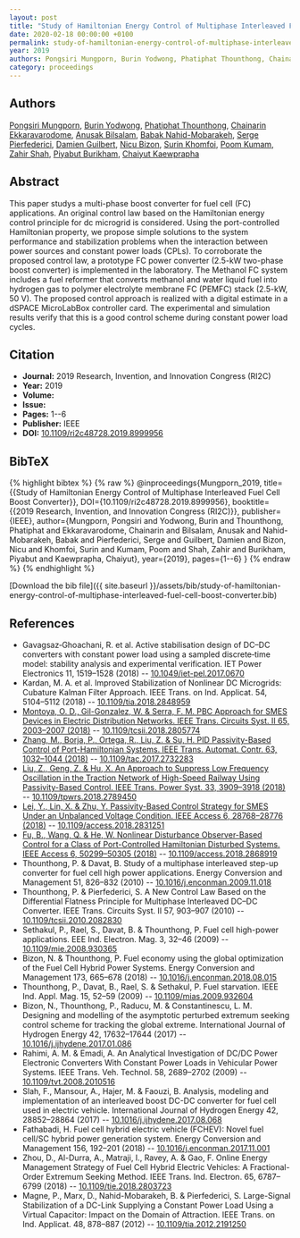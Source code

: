 ```yaml
---
layout: post
title: "Study of Hamiltonian Energy Control of Multiphase Interleaved Fuel Cell Boost Converter"
date: 2020-02-18 00:00:00 +0100
permalink: study-of-hamiltonian-energy-control-of-multiphase-interleaved-fuel-cell-boost-converter
year: 2019
authors: Pongsiri Mungporn, Burin Yodwong, Phatiphat Thounthong, Chainarin Ekkaravarodome, Anusak Bilsalam, Babak Nahid-Mobarakeh, Serge Pierfederici, Damien Guilbert, Nicu Bizon, Surin Khomfoi, Poom Kumam, Zahir Shah, Piyabut Burikham, Chaiyut Kaewprapha
category: proceedings
---
```

 
## Authors
[Pongsiri Mungporn](authors/pongsiri-mungporn), [Burin Yodwong](authors/burin-yodwong), [Phatiphat Thounthong](authors/phatiphat-thounthong), [Chainarin Ekkaravarodome](authors/chainarin-ekkaravarodome), [Anusak Bilsalam](authors/anusak-bilsalam), [Babak Nahid-Mobarakeh](authors/babak-nahid-mobarakeh), [Serge Pierfederici](authors/serge-pierfederici), [Damien Guilbert](authors/damien-guilbert), [Nicu Bizon](authors/nicu-bizon), [Surin Khomfoi](authors/surin-khomfoi), [Poom Kumam](authors/poom-kumam), [Zahir Shah](authors/zahir-shah), [Piyabut Burikham](authors/piyabut-burikham), [Chaiyut Kaewprapha](authors/chaiyut-kaewprapha)
 
## Abstract
This paper studys a multi-phase boost converter for fuel cell (FC) applications. An original control law based on the Hamiltonian energy control principle for dc microgrid is considered. Using the port-controlled Hamiltonian property, we propose simple solutions to the system performance and stabilization problems when the interaction between power sources and constant power loads (CPLs). To corroborate the proposed control law, a prototype FC power converter (2.5-kW two-phase boost converter) is implemented in the laboratory. The Methanol FC system includes a fuel reformer that converts methanol and water liquid fuel into hydrogen gas to polymer electrolyte membrane FC (PEMFC) stack (2.5-kW, 50 V). The proposed control approach is realized with a digital estimate in a dSPACE MicroLabBox controller card. The experimental and simulation results verify that this is a good control scheme during constant power load cycles.
 
## Citation
- **Journal:** 2019 Research, Invention, and Innovation Congress (RI2C)
- **Year:** 2019
- **Volume:** 
- **Issue:** 
- **Pages:** 1--6
- **Publisher:** IEEE
- **DOI:** [10.1109/ri2c48728.2019.8999956](https://doi.org/10.1109/ri2c48728.2019.8999956)
 
## BibTeX
{% highlight bibtex %}
{% raw %}
@inproceedings{Mungporn_2019,
  title={{Study of Hamiltonian Energy Control of Multiphase Interleaved Fuel Cell Boost Converter}},
  DOI={10.1109/ri2c48728.2019.8999956},
  booktitle={{2019 Research, Invention, and Innovation Congress (RI2C)}},
  publisher={IEEE},
  author={Mungporn, Pongsiri and Yodwong, Burin and Thounthong, Phatiphat and Ekkaravarodome, Chainarin and Bilsalam, Anusak and Nahid-Mobarakeh, Babak and Pierfederici, Serge and Guilbert, Damien and Bizon, Nicu and Khomfoi, Surin and Kumam, Poom and Shah, Zahir and Burikham, Piyabut and Kaewprapha, Chaiyut},
  year={2019},
  pages={1--6}
}
{% endraw %}
{% endhighlight %}
 
[Download the bib file]({{ site.baseurl }}/assets/bib/study-of-hamiltonian-energy-control-of-multiphase-interleaved-fuel-cell-boost-converter.bib)
 
## References
- Gavagsaz‐Ghoachani, R. et al. Active stabilisation design of DC–DC converters with constant power load using a sampled discrete‐time model: stability analysis and experimental verification. IET Power Electronics 11, 1519–1528 (2018) -- [10.1049/iet-pel.2017.0670](https://doi.org/10.1049/iet-pel.2017.0670)
- Kardan, M. A. et al. Improved Stabilization of Nonlinear DC Microgrids: Cubature Kalman Filter Approach. IEEE Trans. on Ind. Applicat. 54, 5104–5112 (2018) -- [10.1109/tia.2018.2848959](https://doi.org/10.1109/tia.2018.2848959)
- [Montoya, O. D., Gil-Gonzalez, W. & Serra, F. M. PBC Approach for SMES Devices in Electric Distribution Networks. IEEE Trans. Circuits Syst. II 65, 2003–2007 (2018)](pbc-approach-for-smes-devices-in-electric-distribution-networks) -- [10.1109/tcsii.2018.2805774](https://doi.org/10.1109/tcsii.2018.2805774)
- [Zhang, M., Borja, P., Ortega, R., Liu, Z. & Su, H. PID Passivity-Based Control of Port-Hamiltonian Systems. IEEE Trans. Automat. Contr. 63, 1032–1044 (2018)](pid-passivity-based-control-of-port-hamiltonian-systems) -- [10.1109/tac.2017.2732283](https://doi.org/10.1109/tac.2017.2732283)
- [Liu, Z., Geng, Z. & Hu, X. An Approach to Suppress Low Frequency Oscillation in the Traction Network of High-Speed Railway Using Passivity-Based Control. IEEE Trans. Power Syst. 33, 3909–3918 (2018)](an-approach-to-suppress-low-frequency-oscillation-in-the-traction-network-of-high-speed-railway-using-passivity-based-control) -- [10.1109/tpwrs.2018.2789450](https://doi.org/10.1109/tpwrs.2018.2789450)
- [Lei, Y., Lin, X. & Zhu, Y. Passivity-Based Control Strategy for SMES Under an Unbalanced Voltage Condition. IEEE Access 6, 28768–28776 (2018)](passivity-based-control-strategy-for-smes-under-an-unbalanced-voltage-condition) -- [10.1109/access.2018.2831251](https://doi.org/10.1109/access.2018.2831251)
- [Fu, B., Wang, Q. & He, W. Nonlinear Disturbance Observer-Based Control for a Class of Port-Controlled Hamiltonian Disturbed Systems. IEEE Access 6, 50299–50305 (2018)](nonlinear-disturbance-observer-based-control-for-a-class-of-port-controlled-hamiltonian-disturbed-systems) -- [10.1109/access.2018.2868919](https://doi.org/10.1109/access.2018.2868919)
- Thounthong, P. & Davat, B. Study of a multiphase interleaved step-up converter for fuel cell high power applications. Energy Conversion and Management 51, 826–832 (2010) -- [10.1016/j.enconman.2009.11.018](https://doi.org/10.1016/j.enconman.2009.11.018)
- Thounthong, P. & Pierfederici, S. A New Control Law Based on the Differential Flatness Principle for Multiphase Interleaved DC–DC Converter. IEEE Trans. Circuits Syst. II 57, 903–907 (2010) -- [10.1109/tcsii.2010.2082830](https://doi.org/10.1109/tcsii.2010.2082830)
- Sethakul, P., Rael, S., Davat, B. & Thounthong, P. Fuel cell high-power applications. EEE Ind. Electron. Mag. 3, 32–46 (2009) -- [10.1109/mie.2008.930365](https://doi.org/10.1109/mie.2008.930365)
- Bizon, N. & Thounthong, P. Fuel economy using the global optimization of the Fuel Cell Hybrid Power Systems. Energy Conversion and Management 173, 665–678 (2018) -- [10.1016/j.enconman.2018.08.015](https://doi.org/10.1016/j.enconman.2018.08.015)
- Thounthong, P., Davat, B., Rael, S. & Sethakul, P. Fuel starvation. IEEE Ind. Appl. Mag. 15, 52–59 (2009) -- [10.1109/mias.2009.932604](https://doi.org/10.1109/mias.2009.932604)
- Bizon, N., Thounthong, P., Raducu, M. & Constantinescu, L. M. Designing and modelling of the asymptotic perturbed extremum seeking control scheme for tracking the global extreme. International Journal of Hydrogen Energy 42, 17632–17644 (2017) -- [10.1016/j.ijhydene.2017.01.086](https://doi.org/10.1016/j.ijhydene.2017.01.086)
- Rahimi, A. M. & Emadi, A. An Analytical Investigation of DC/DC Power Electronic Converters With Constant Power Loads in Vehicular Power Systems. IEEE Trans. Veh. Technol. 58, 2689–2702 (2009) -- [10.1109/tvt.2008.2010516](https://doi.org/10.1109/tvt.2008.2010516)
- Slah, F., Mansour, A., Hajer, M. & Faouzi, B. Analysis, modeling and implementation of an interleaved boost DC-DC converter for fuel cell used in electric vehicle. International Journal of Hydrogen Energy 42, 28852–28864 (2017) -- [10.1016/j.ijhydene.2017.08.068](https://doi.org/10.1016/j.ijhydene.2017.08.068)
- Fathabadi, H. Fuel cell hybrid electric vehicle (FCHEV): Novel fuel cell/SC hybrid power generation system. Energy Conversion and Management 156, 192–201 (2018) -- [10.1016/j.enconman.2017.11.001](https://doi.org/10.1016/j.enconman.2017.11.001)
- Zhou, D., Al-Durra, A., Matraji, I., Ravey, A. & Gao, F. Online Energy Management Strategy of Fuel Cell Hybrid Electric Vehicles: A Fractional-Order Extremum Seeking Method. IEEE Trans. Ind. Electron. 65, 6787–6799 (2018) -- [10.1109/tie.2018.2803723](https://doi.org/10.1109/tie.2018.2803723)
- Magne, P., Marx, D., Nahid-Mobarakeh, B. & Pierfederici, S. Large-Signal Stabilization of a DC-Link Supplying a Constant Power Load Using a Virtual Capacitor: Impact on the Domain of Attraction. IEEE Trans. on Ind. Applicat. 48, 878–887 (2012) -- [10.1109/tia.2012.2191250](https://doi.org/10.1109/tia.2012.2191250)

